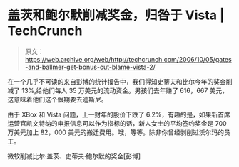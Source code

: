 # 盖茨和鲍尔默削减奖金，归咎于 Vista | TechCrunch

> 原文：<https://web.archive.org/web/http://techcrunch.com/2006/10/05/gates-and-ballmer-get-bonus-cut-blame-vista-2/>

在一个几乎不可读的来自彭博的统计报告中，我们得知史蒂夫和比尔今年的奖金削减了 13%,给他们每人 35 万美元的流动资金。男孩们去年赚了 616，667 美元，这意味着他们这个假期要去迪斯尼。

由于 XBox 和 Vista 问题，上一财年的股价下跌了 6.2%，有趣的是，如果新首席运营官凯文特纳的申报信息可以作为指标的话，新人女士的平均签约奖金是 700 万美元加上 82，000 美元的搬迁费用。哦，等等。除非你曾经剥削过沃尔玛的员工。

微软削减比尔·盖茨、史蒂夫·鲍尔默的奖金[彭博]